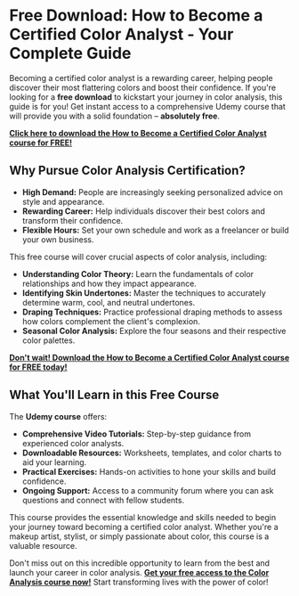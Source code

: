 # Free Download: How to Become a Certified Color Analyst - Your Complete Guide

Becoming a certified color analyst is a rewarding career, helping people discover their most flattering colors and boost their confidence. If you're looking for a **free download** to kickstart your journey in color analysis, this guide is for you! Get instant access to a comprehensive Udemy course that will provide you with a solid foundation – **absolutely free**.

[**Click here to download the How to Become a Certified Color Analyst course for FREE!**](https://udemywork.com/how-to-become-a-certified-color-analyst)

## Why Pursue Color Analysis Certification?

*   **High Demand:** People are increasingly seeking personalized advice on style and appearance.
*   **Rewarding Career:** Help individuals discover their best colors and transform their confidence.
*   **Flexible Hours:** Set your own schedule and work as a freelancer or build your own business.

This free course will cover crucial aspects of color analysis, including:

*   **Understanding Color Theory:** Learn the fundamentals of color relationships and how they impact appearance.
*   **Identifying Skin Undertones:** Master the techniques to accurately determine warm, cool, and neutral undertones.
*   **Draping Techniques:** Practice professional draping methods to assess how colors complement the client's complexion.
*   **Seasonal Color Analysis:** Explore the four seasons and their respective color palettes.

[**Don't wait! Download the How to Become a Certified Color Analyst course for FREE today!**](https://udemywork.com/how-to-become-a-certified-color-analyst)

## What You'll Learn in this Free Course

The **Udemy course** offers:

*   **Comprehensive Video Tutorials:** Step-by-step guidance from experienced color analysts.
*   **Downloadable Resources:** Worksheets, templates, and color charts to aid your learning.
*   **Practical Exercises:** Hands-on activities to hone your skills and build confidence.
*   **Ongoing Support:** Access to a community forum where you can ask questions and connect with fellow students.

This course provides the essential knowledge and skills needed to begin your journey toward becoming a certified color analyst. Whether you're a makeup artist, stylist, or simply passionate about color, this course is a valuable resource.

Don't miss out on this incredible opportunity to learn from the best and launch your career in color analysis. **[Get your free access to the Color Analysis course now!](https://udemywork.com/how-to-become-a-certified-color-analyst)** Start transforming lives with the power of color!
